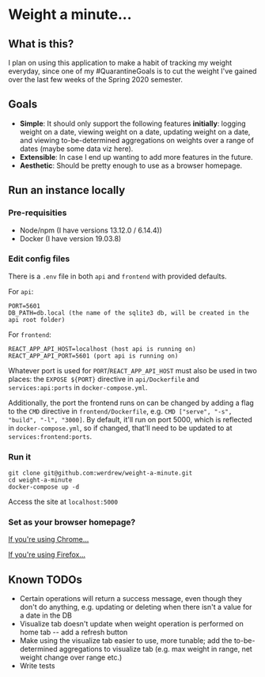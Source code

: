 # Weight a minute...

## What is this?

I plan on using this application to make a habit of tracking my weight everyday, since one of my #QuarantineGoals is to cut the weight I've gained over the last few weeks of the Spring 2020 semester.

## Goals

* **Simple**: It should only support the following features **initially**: logging weight on a date, viewing weight on a date, updating weight on a date, and viewing to-be-determined aggregations on weights over a range of dates (maybe some data viz here).
* **Extensible**: In case I end up wanting to add more features in the future.
* **Aesthetic**: Should be pretty enough to use as a browser homepage.

## Run an instance locally

### Pre-requisities

* Node/npm (I have versions 13.12.0 / 6.14.4))
* Docker (I have version 19.03.8)

### Edit config files

There is a `.env` file in both `api` and `frontend` with provided defaults.

For `api`:
```
PORT=5601
DB_PATH=db.local (the name of the sqlite3 db, will be created in the api root folder)
```

For `frontend`:
```
REACT_APP_API_HOST=localhost (host api is running on)
REACT_APP_API_PORT=5601 (port api is running on)
```

Whatever port is used for `PORT`/`REACT_APP_API_HOST` must also be used in two places: the `EXPOSE ${PORT}` directive in `api/Dockerfile` and `services:api:ports` in `docker-compose.yml`.

Additionally, the port the frontend runs on can be changed by adding a flag to the `CMD` directive in `frontend/Dockerfile`, e.g. `CMD ["serve", "-s", "build", "-l", "3000]`. By default, it'll
run on port 5000, which is reflected in `docker-compose.yml`, so if changed, that'll need to be updated to at `services:frontend:ports`.

### Run it

```
git clone git@github.com:werdrew/weight-a-minute.git
cd weight-a-minute
docker-compose up -d
```

Access the site at `localhost:5000`

### Set as your browser homepage?

[If you're using Chrome...](https://kb.nmsu.edu/page.php?id=72731)

[If you're using Firefox...](https://www.businessinsider.com/how-to-change-homepage-on-firefox)

## Known TODOs

* Certain operations will return a success message, even though they don't do anything, e.g. updating or deleting when there isn't a value for a date in the DB
* Visualize tab doesn't update when weight operation is performed on home tab -- add a refresh button
* Make using the visualize tab easier to use, more tunable; add the to-be-determined aggregations to visualize tab (e.g. max weight in range, net weight change over range etc.)  
* Write tests